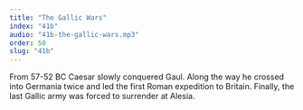```yaml
---
title: "The Gallic Wars"
index: "41b"
audio: "41b-the-gallic-wars.mp3"
order: 50
slug: "41b"
---
```


From 57-52 BC Caesar slowly conquered Gaul. Along the way he crossed into Germania twice and led the first Roman expedition to Britain. Finally, the last Gallic army was forced to surrender at Alesia.


